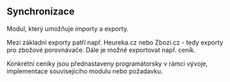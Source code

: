 ## Synchronizace

Modul, který umožňuje importy a exporty.

Mezi základní exporty patří např. Heureka.cz nebo Zbozi.cz - tedy exporty pro zbožové porovnávače. Dále je možné exportovat např. ceník.

Konkrétní ceníky jsou přednastaveny programátorsky v rámci vývoje, implementace souvisejícího modulu nebo požadavku.
